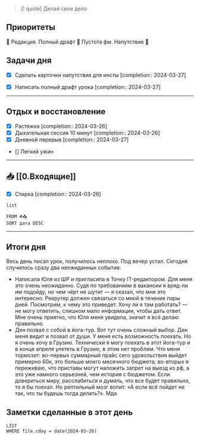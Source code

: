> [! quote] Делай свое дело
> 

## Приоритеты
🔴 Редакция. Полный драфт
🔴 Пустота фм. Напутствие
🔴

## Задачи дня
- [x] Сделать карточки напутствия для инсты  [completion:: 2024-03-27]
- [x] Написать полный драфт урока  [completion:: 2024-03-27]


---
## Отдых и восстановление
- [x] Растяжка  [completion:: 2024-03-26]
- [x] Дыхательная сессия 10 минут  [completion:: 2024-03-26]
- [x] Дневной перерыв  [completion:: 2024-03-27]
- [] Легкий ужин

---
## 📥 [[0.Входящие]]
- [x] Стирка  [completion:: 2024-03-26]



```dataview
list
	
FROM #📥
SORT дата DESC
```


---
## Итоги дня
Весь день писал урок, получилось неплохо. Под вечер устал. 
Сегодня случилось сразу два неожиданных события:
- Написала Юля из ШР и пригласила в Точку IT-редактором. Для меня это очень неожиданно. Судя по требованиям в вакансии я вряд-ли им подойду, но чем чёрт не шутит — я сказал, что мне это интересно. Рекрутер должен связаться со мной в течение пары дней. Посмотрим, к чему это приведет. Хочу ли я там работать? — не могу ответить, слишком мало информации, чтобы дать ответ. Мне очень приятно, что Юля меня увидела, значит я всё делаю правильно. 
- Ден позвал с собой в йога-тур. Вот тут очень сложный выбор. Ден меня видит и позвал от души. У меня есть возможность поехать. Но я очень хочу в Грузию. Технически я могу поехать в этот йога-тур и в конце апреля улететь в Грузию, в этом нет проблем. Что меня тормозит: во-первых суммарный прайс сего удовольствия выйдет примерно 60к, это больше моего месячного бюджета; во-вторых я переживаю, что приставы могут наложить запрет на выезд из рф, а это уже намного серьезней, чем история с бюджетом. Если довериться миру, расслабиться и думать, что все будет правильно, то я бы поехал. Но рептильный мозг вопит: «А если всё пойдет не так, что ты будешь тогда делать?». Мда




## Заметки сделанные в этот день
```dataview
LIST
WHERE file.cday = date(2024-03-26)
```

